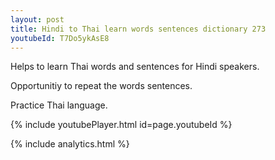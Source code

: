 ```yaml
---
layout: post
title: Hindi to Thai learn words sentences dictionary 273 
youtubeId: T7Do5ykAsE8
---
```

 
 
Helps to learn Thai words and sentences for Hindi speakers.

Opportunitiy to repeat the words sentences. 

Practice Thai language. 
 
{% include youtubePlayer.html id=page.youtubeId %}
 
 
{% include analytics.html %}